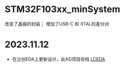 # STM32F103xx_minSystem

改变了晶振的封装；
增加了USB-C 和 XTAL的差分对

# 2023.11.12

* 在立创EDA上更新设计，此AD项目存档
  [LCEDA](https://oshwhub.com/sandman/stm32f1_minsys_lceda)
